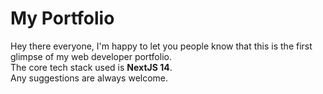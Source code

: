 # My Portfolio

Hey there everyone, I'm happy to let you people know that this is the first glimpse of my web developer portfolio.
<br>
The core tech stack used is <b>NextJS 14</b>.
<br >
Any suggestions are always welcome.

